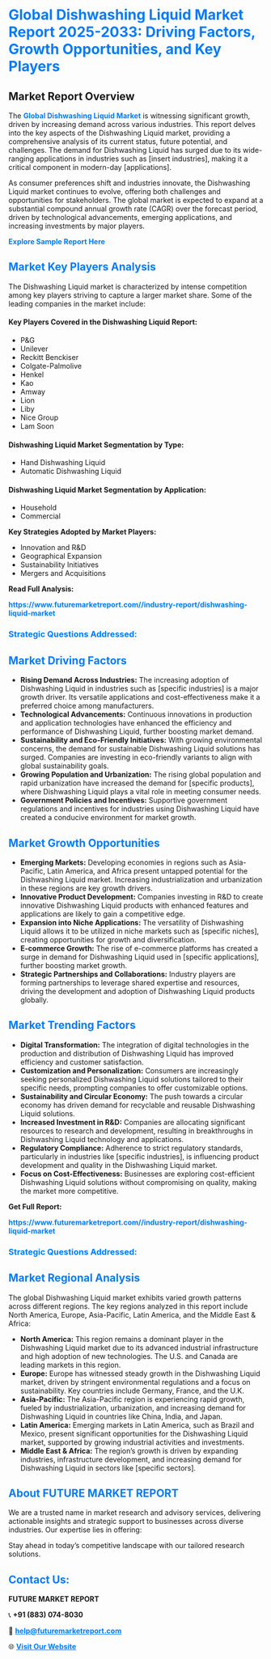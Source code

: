 <h1 style="color: #007BFF;">Global Dishwashing Liquid Market Report 2025-2033: Driving Factors, Growth Opportunities, and Key Players</h1>

<section id="overview">
<h2>Market Report Overview</h2>
<p>The <a href="https://www.futuremarketreport.com//industry-report/dishwashing-liquid-market" style="color: #007BFF; text-decoration: none;"><strong>Global Dishwashing Liquid Market</strong></a> is witnessing significant growth, driven by increasing demand across various industries. This report delves into the key aspects of the Dishwashing Liquid market, providing a comprehensive analysis of its current status, future potential, and challenges. The demand for Dishwashing Liquid has surged due to its wide-ranging applications in industries such as [insert industries], making it a critical component in modern-day [applications].</p>
<p>As consumer preferences shift and industries innovate, the Dishwashing Liquid market continues to evolve, offering both challenges and opportunities for stakeholders. The global market is expected to expand at a substantial compound annual growth rate (CAGR) over the forecast period, driven by technological advancements, emerging applications, and increasing investments by major players.</p>
</section>

<section id="overview">
<p><a href="https://www.futuremarketreport.com//request-sample/reportId=86889" style="color: #007BFF; text-decoration: none;"><strong>Explore Sample Report Here</strong></a></p>
</section>

<section id="key-players">
<h2 style="color: #007BFF;">Market Key Players Analysis</h2>
<p>The Dishwashing Liquid market is characterized by intense competition among key players striving to capture a larger market share. Some of the leading companies in the market include:</p>
<h4>Key Players Covered in the Dishwashing Liquid Report:</h4>
<ul><li>P&amp;G</li><li>Unilever</li><li>Reckitt Benckiser</li><li>Colgate-Palmolive</li><li>Henkel</li><li>Kao</li><li>Amway</li><li>Lion</li><li>Liby</li><li>Nice Group</li><li>Lam Soon</li></ul>
<h4>Dishwashing Liquid Market Segmentation by Type:</h4>
<ul><li>Hand Dishwashing Liquid</li><li>Automatic Dishwashing Liquid</li></ul>

<h4>Dishwashing Liquid Market Segmentation by Application:</h4>
<ul><li>Household</li><li>Commercial</li></ul>
<p><strong>Key Strategies Adopted by Market Players:</strong></p>
<ul>
<li>Innovation and R&D</li>
<li>Geographical Expansion</li>
<li>Sustainability Initiatives</li>
<li>Mergers and Acquisitions</li>
</ul>
</section>

<section>
<p><strong>Read Full Analysis: </strong></p><a href="https://www.futuremarketreport.com//industry-report/dishwashing-liquid-market" style="color: #007BFF; text-decoration: none;"><strong>https://www.futuremarketreport.com//industry-report/dishwashing-liquid-market</strong></a>
<h3 style="color: #007BFF;">Strategic Questions Addressed:</h3>
</section>

<section id="driving-factors">
<h2 style="color: #007BFF;">Market Driving Factors</h2>
<ul>
<li><strong>Rising Demand Across Industries:</strong> The increasing adoption of Dishwashing Liquid in industries such as [specific industries] is a major growth driver. Its versatile applications and cost-effectiveness make it a preferred choice among manufacturers.</li>
<li><strong>Technological Advancements:</strong> Continuous innovations in production and application technologies have enhanced the efficiency and performance of Dishwashing Liquid, further boosting market demand.</li>
<li><strong>Sustainability and Eco-Friendly Initiatives:</strong> With growing environmental concerns, the demand for sustainable Dishwashing Liquid solutions has surged. Companies are investing in eco-friendly variants to align with global sustainability goals.</li>
<li><strong>Growing Population and Urbanization:</strong> The rising global population and rapid urbanization have increased the demand for [specific products], where Dishwashing Liquid plays a vital role in meeting consumer needs.</li>
<li><strong>Government Policies and Incentives:</strong> Supportive government regulations and incentives for industries using Dishwashing Liquid have created a conducive environment for market growth.</li>
</ul>
</section>

<section id="growth-opportunities">
<h2 style="color: #007BFF;">Market Growth Opportunities</h2>
<ul>
<li><strong>Emerging Markets:</strong> Developing economies in regions such as Asia-Pacific, Latin America, and Africa present untapped potential for the Dishwashing Liquid market. Increasing industrialization and urbanization in these regions are key growth drivers.</li>
<li><strong>Innovative Product Development:</strong> Companies investing in R&D to create innovative Dishwashing Liquid products with enhanced features and applications are likely to gain a competitive edge.</li>
<li><strong>Expansion into Niche Applications:</strong> The versatility of Dishwashing Liquid allows it to be utilized in niche markets such as [specific niches], creating opportunities for growth and diversification.</li>
<li><strong>E-commerce Growth:</strong> The rise of e-commerce platforms has created a surge in demand for Dishwashing Liquid used in [specific applications], further boosting market growth.</li>
<li><strong>Strategic Partnerships and Collaborations:</strong> Industry players are forming partnerships to leverage shared expertise and resources, driving the development and adoption of Dishwashing Liquid products globally.</li>
</ul>
</section>

<section id="trending-factors">
<h2 style="color: #007BFF;">Market Trending Factors</h2>
<ul>
<li><strong>Digital Transformation:</strong> The integration of digital technologies in the production and distribution of Dishwashing Liquid has improved efficiency and customer satisfaction.</li>
<li><strong>Customization and Personalization:</strong> Consumers are increasingly seeking personalized Dishwashing Liquid solutions tailored to their specific needs, prompting companies to offer customizable options.</li>
<li><strong>Sustainability and Circular Economy:</strong> The push towards a circular economy has driven demand for recyclable and reusable Dishwashing Liquid solutions.</li>
<li><strong>Increased Investment in R&D:</strong> Companies are allocating significant resources to research and development, resulting in breakthroughs in Dishwashing Liquid technology and applications.</li>
<li><strong>Regulatory Compliance:</strong> Adherence to strict regulatory standards, particularly in industries like [specific industries], is influencing product development and quality in the Dishwashing Liquid market.</li>
<li><strong>Focus on Cost-Effectiveness:</strong> Businesses are exploring cost-efficient Dishwashing Liquid solutions without compromising on quality, making the market more competitive.</li>
</ul>
</section>

<section>
<p><strong>Get Full Report: </strong></p><a href="https://www.futuremarketreport.com//industry-report/dishwashing-liquid-market" style="color: #007BFF; text-decoration: none;"><strong>https://www.futuremarketreport.com//industry-report/dishwashing-liquid-market</strong></a>
<h3 style="color: #007BFF;">Strategic Questions Addressed:</h3>
</section>


<section id="regional-analysis">
<h2 style="color: #007BFF;">Market Regional Analysis</h2>
<p>The global Dishwashing Liquid market exhibits varied growth patterns across different regions. The key regions analyzed in this report include North America, Europe, Asia-Pacific, Latin America, and the Middle East & Africa:</p>
<ul>
<li><strong>North America:</strong> This region remains a dominant player in the Dishwashing Liquid market due to its advanced industrial infrastructure and high adoption of new technologies. The U.S. and Canada are leading markets in this region.</li>
<li><strong>Europe:</strong> Europe has witnessed steady growth in the Dishwashing Liquid market, driven by stringent environmental regulations and a focus on sustainability. Key countries include Germany, France, and the U.K.</li>
<li><strong>Asia-Pacific:</strong> The Asia-Pacific region is experiencing rapid growth, fueled by industrialization, urbanization, and increasing demand for Dishwashing Liquid in countries like China, India, and Japan.</li>
<li><strong>Latin America:</strong> Emerging markets in Latin America, such as Brazil and Mexico, present significant opportunities for the Dishwashing Liquid market, supported by growing industrial activities and investments.</li>
<li><strong>Middle East & Africa:</strong> The region’s growth is driven by expanding industries, infrastructure development, and increasing demand for Dishwashing Liquid in sectors like [specific sectors].</li>
</ul>
</section>

<footer>
<h2 style="color: #007BFF;">About FUTURE MARKET REPORT</h2>
<p>We are a trusted name in market research and advisory services, delivering actionable insights and strategic support to businesses across diverse industries. Our expertise lies in offering:</p>

<p>Stay ahead in today’s competitive landscape with our tailored research solutions.</p>

<h2 style="color: #007BFF;">Contact Us:</h2>
<p><strong>FUTURE MARKET REPORT</strong></p>
<p>📞 <strong>+91 (883) 074-8030</strong></p>
<p>📧 <strong><a href="mailto:help@futuremarketreport.com" style="color: #007BFF;">help@futuremarketreport.com</a></strong></p>
<p>🌐 <strong><a href="https://www.futuremarketreport.com/" style="color: #007BFF;">Visit Our Website</a></strong></p>
</footer>